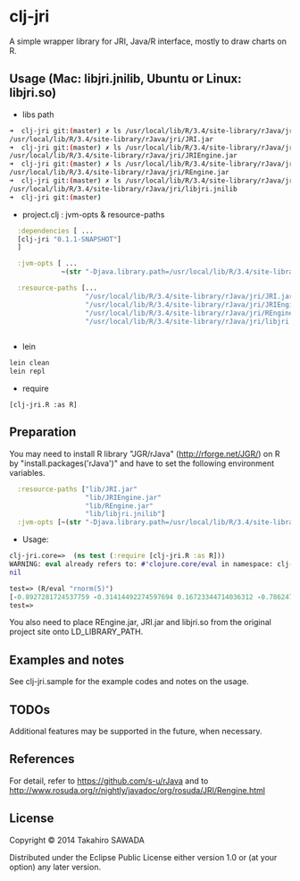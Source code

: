 # clj-jri

A simple wrapper library for JRI, Java/R interface, mostly to draw charts on R.

## Usage (Mac: libjri.jnilib, Ubuntu or Linux: libjri.so)


* libs path
```bash
➜  clj-jri git:(master) ✗ ls /usr/local/lib/R/3.4/site-library/rJava/jri/JRI.jar
/usr/local/lib/R/3.4/site-library/rJava/jri/JRI.jar
➜  clj-jri git:(master) ✗ ls /usr/local/lib/R/3.4/site-library/rJava/jri/JRIEngine.jar
/usr/local/lib/R/3.4/site-library/rJava/jri/JRIEngine.jar
➜  clj-jri git:(master) ✗ ls /usr/local/lib/R/3.4/site-library/rJava/jri/REngine.jar
/usr/local/lib/R/3.4/site-library/rJava/jri/REngine.jar
➜  clj-jri git:(master) ✗ ls /usr/local/lib/R/3.4/site-library/rJava/jri/libjri.jnilib
/usr/local/lib/R/3.4/site-library/rJava/jri/libjri.jnilib
➜  clj-jri git:(master)
```

* project.clj : jvm-opts & resource-paths 
```clojure
  :dependencies [ ...
  [clj-jri "0.1.1-SNAPSHOT"]
  ]

  :jvm-opts [ ...
             ~(str "-Djava.library.path=/usr/local/lib/R/3.4/site-library/rJava/jri/:" (System/getProperty "java.library.path"))]

  :resource-paths [...
                   "/usr/local/lib/R/3.4/site-library/rJava/jri/JRI.jar"
                   "/usr/local/lib/R/3.4/site-library/rJava/jri/JRIEngine.jar"
                   "/usr/local/lib/R/3.4/site-library/rJava/jri/REngine.jar"
                   "/usr/local/lib/R/3.4/site-library/rJava/jri/libjri.jnilib"]
                   
```
* lein 

```bash
lein clean
lein repl
```

* require   
```           
[clj-jri.R :as R]

```

## Preparation

You may need to install R library "JGR/rJava" (http://rforge.net/JGR/) on R by "install.packages('rJava')" and have to set the following environment variables.

```clojure
  :resource-paths ["lib/JRI.jar"
                   "lib/JRIEngine.jar"
                   "lib/REngine.jar"
                   "lib/libjri.jnilib"]
  :jvm-opts [~(str "-Djava.library.path=/usr/local/lib/R/3.4/site-library/rJava/jri/:" (System/getProperty "java.library.path"))]

```

* Usage: 

```clojure
clj-jri.core=>  (ns test (:require [clj-jri.R :as R]))
WARNING: eval already refers to: #'clojure.core/eval in namespace: clj-jri.R, being replaced by: #'clj-jri.R/eval
nil

test=> (R/eval "rnorm(5)")
[-0.8927281724537759 -0.31414492274597694 0.16723344714036312 -0.7862470681485274 0.26787108270930693]
test=>
```

You also need to place REngine.jar, JRI.jar and libjri.so from the original project site onto LD_LIBRARY_PATH.

## Examples and notes

See clj-jri.sample for the example codes and notes on the usage.

## TODOs

Additional features may be supported in the future, when necessary.


## References

For detail, refer to https://github.com/s-u/rJava and to http://www.rosuda.org/r/nightly/javadoc/org/rosuda/JRI/Rengine.html


## License

Copyright © 2014 Takahiro SAWADA

Distributed under the Eclipse Public License either version 1.0 or (at
your option) any later version.
